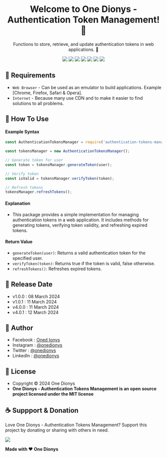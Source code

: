 <h1 align="center">Welcome to One Dionys - Authentication Token Management! 👋 </h1>

<p align="center">Functions to store, retrieve, and update authentication tokens in web applications. 💖 </p>

<p align="center">
<img src="https://img.shields.io/github/contributors/onedionys/onedionys-authentication-tokens-management?style=flat-square">
<img src="https://img.shields.io/github/issues/onedionys/onedionys-authentication-tokens-management?style=flat-square">
<img src="https://img.shields.io/github/stars/onedionys/onedionys-authentication-tokens-management?style=flat-square"> 
<img src="https://img.shields.io/github/forks/onedionys/onedionys-authentication-tokens-management?style=flat-square">
<img src="https://img.shields.io/github/last-commit/onedionys/onedionys-authentication-tokens-management.svg?style=flat-square">
<img src="https://img.shields.io/github/languages/code-size/onedionys/onedionys-authentication-tokens-management?style=flat-square">
<img src="https://img.shields.io/github/license/onedionys/onedionys-authentication-tokens-management?style=flat-square">
</p>

## 💾 Requirements

* `Web Browser` - Can be used as an emulator to build applications. Example [Chrome, Firefox, Safari & Opera].
* `Internet` - Because many use CDN and to make it easier to find solutions to all problems.

## 🎯 How To Use

#### Example Syntax

```javascript
const AuthenticationTokensManager = require('authentication-tokens-management');

const tokensManager = new AuthenticationTokensManager();

// Generate token for user
const token = tokensManager.generateToken(user);

// Verify token
const isValid = tokensManager.verifyToken(token);

// Refresh tokens
tokensManager.refreshTokens();
```

#### Explanation

* This package provides a simple implementation for managing authentication tokens in a web application. It includes methods for generating tokens, verifying token validity, and refreshing expired tokens.

#### Return Value

* `generateToken(user)`: Returns a valid authentication token for the specified user.
* `verifyToken(token)`: Returns true if the token is valid, false otherwise.
* `refreshTokens()`: Refreshes expired tokens.

## 📆 Release Date

* v1.0.0 : 08 March 2024
* v1.0.1 : 11 March 2024
* v4.0.0 : 11 March 2024
* v4.0.1 : 12 March 2024

## 🧑 Author

* Facebook : <a href="https://www.facebook.com/theonedionys"> Oned Ionys</a>
* Instagram : <a href="https://www.instagram.com/onedionys/"> @onedionys</a>
* Twitter : <a href="https://twitter.com/onedionys"> @onedionys</a>
* LinkedIn :  <a href="https://www.linkedin.com/in/onedionys/"> @onedionys</a>

## 📝 License

* Copyright © 2024 One Dionys
* **One Dionys - Authentication Tokens Management is an open source project licensed under the MIT license**

## ☕️ Suppport & Donation

Love One Dionys - Authentication Tokens Management? Support this project by donating or sharing with others in need.

<a href="https://www.buymeacoffee.com/onedionys"><img src="https://img.shields.io/badge/Buy_Me_A_Coffee-FFDD00?style=for-the-badge&logo=buy-me-a-coffee&logoColor=black"/> </a>

**Made with ❤️ One Dionys**
